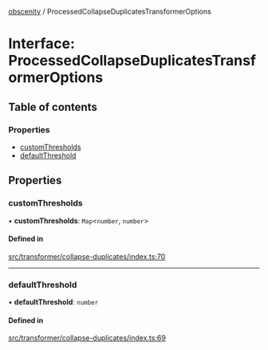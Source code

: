 [obscenity](../README.md) / ProcessedCollapseDuplicatesTransformerOptions

# Interface: ProcessedCollapseDuplicatesTransformerOptions

## Table of contents

### Properties

- [customThresholds](ProcessedCollapseDuplicatesTransformerOptions.md#customthresholds)
- [defaultThreshold](ProcessedCollapseDuplicatesTransformerOptions.md#defaultthreshold)

## Properties

### customThresholds

• **customThresholds**: `Map`<`number`, `number`\>

#### Defined in

[src/transformer/collapse-duplicates/index.ts:70](https://github.com/jo3-l/obscenity/blob/eb9fc78/src/transformer/collapse-duplicates/index.ts#L70)

___

### defaultThreshold

• **defaultThreshold**: `number`

#### Defined in

[src/transformer/collapse-duplicates/index.ts:69](https://github.com/jo3-l/obscenity/blob/eb9fc78/src/transformer/collapse-duplicates/index.ts#L69)
